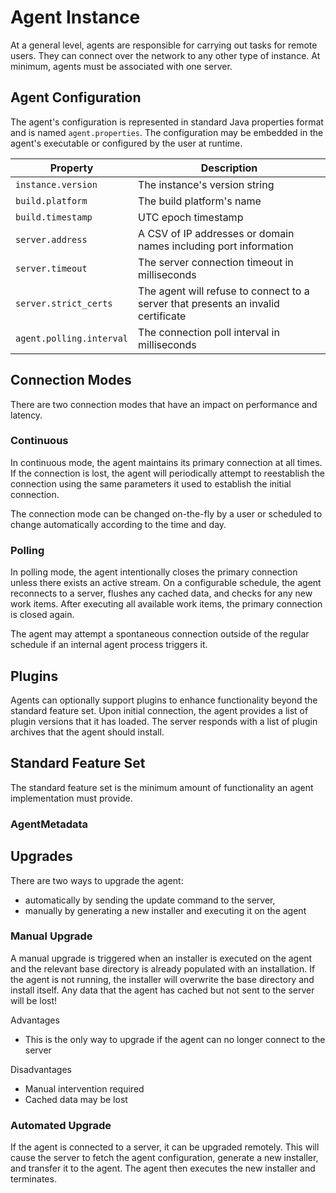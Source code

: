 # Agent Instance
At a general level, agents are responsible for carrying out tasks for remote
users. They can connect over the network to any other type of instance. At minimum,
agents must be associated with one server.

## Agent Configuration
The agent's configuration is represented in standard Java properties format and
is named `agent.properties`. The configuration may be embedded in the agent's executable
or configured by the user at runtime.

| Property   | Description |
|------------|-------------|
| `instance.version` | The instance's version string |
| `build.platform` | The build platform's name |
| `build.timestamp` | UTC epoch timestamp |
| `server.address` | A CSV of IP addresses or domain names including port information |
| `server.timeout` | The server connection timeout in milliseconds |
| `server.strict_certs` | The agent will refuse to connect to a server that presents an invalid certificate |
| `agent.polling.interval` | The connection poll interval in milliseconds |

## Connection Modes
There are two connection modes that have an impact on performance and latency.

### Continuous
In continuous mode, the agent maintains its primary connection at all times.
If the connection is lost, the agent will periodically attempt to reestablish the
connection using the same parameters it used to establish the initial connection.

The connection mode can be changed on-the-fly by a user or scheduled to change
automatically according to the time and day.

### Polling
In polling mode, the agent intentionally closes the primary connection unless there
exists an active stream. On a configurable schedule, the agent reconnects to a
server, flushes any cached data, and checks for any new work items. After executing
all available work items, the primary connection is closed again.

The agent may attempt a spontaneous connection outside of the regular schedule if
an internal agent process triggers it.

## Plugins
Agents can optionally support plugins to enhance functionality beyond the standard
feature set. Upon initial connection, the agent provides a list of plugin versions
that it has loaded. The server responds with a list of plugin archives that the
agent should install.

## Standard Feature Set
The standard feature set is the minimum amount of functionality an agent implementation
must provide.

### AgentMetadata

## Upgrades
There are two ways to upgrade the agent:
- automatically by sending the update command to the server,
- manually by generating a new installer and executing it on the agent  

### Manual Upgrade
A manual upgrade is triggered when an installer is executed on the agent and the
relevant base directory is already populated with an installation. If the agent
is not running, the installer will overwrite the base directory and install itself.
Any data that the agent has cached but not sent to the server will be lost!

Advantages
- This is the only way to upgrade if the agent can no longer connect to the server

Disadvantages
- Manual intervention required
- Cached data may be lost

### Automated Upgrade
If the agent is connected to a server, it can be upgraded remotely. This will cause
the server to fetch the agent configuration, generate a new installer, and transfer
it to the agent. The agent then executes the new installer and terminates.
